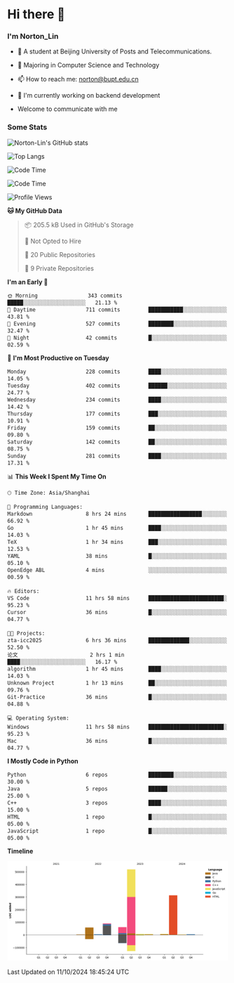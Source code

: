 
# Hi there 👋

### I'm Norton_Lin
- 🏫 A student at Beijing University of Posts and Telecommunications.
- 🌱 Majoring in Computer Science and Technology
- 📫 How to reach me: norton@bupt.edu.cn
- 🌱 I'm currently working on backend development

- Welcome to communicate with me

### Some Stats
![Norton-Lin's GitHub stats](https://github-readme-stats.vercel.app/api?username=Norton-Lin&count_private=true&show_icons=true&theme=radical)

![Top Langs](https://github-readme-stats.vercel.app/api/top-langs/?username=Norton-Lin&langs_count=10&layout=compact)

![Code Time](https://github-readme-stats.vercel.app/api/wakatime?username=Norton_Lin)

<!--START_SECTION:waka-->
![Code Time](http://img.shields.io/badge/Code%20Time-834%20hrs%202%20mins-blue)

![Profile Views](http://img.shields.io/badge/Profile%20Views-0-blue)

**🐱 My GitHub Data** 

> 📦 205.5 kB Used in GitHub's Storage 
 > 
> 🚫 Not Opted to Hire
 > 
> 📜 20 Public Repositories 
 > 
> 🔑 9 Private Repositories 
 > 
**I'm an Early 🐤** 

```text
🌞 Morning                343 commits         █████░░░░░░░░░░░░░░░░░░░░   21.13 % 
🌆 Daytime                711 commits         ███████████░░░░░░░░░░░░░░   43.81 % 
🌃 Evening                527 commits         ████████░░░░░░░░░░░░░░░░░   32.47 % 
🌙 Night                  42 commits          █░░░░░░░░░░░░░░░░░░░░░░░░   02.59 % 
```
📅 **I'm Most Productive on Tuesday** 

```text
Monday                   228 commits         ████░░░░░░░░░░░░░░░░░░░░░   14.05 % 
Tuesday                  402 commits         ██████░░░░░░░░░░░░░░░░░░░   24.77 % 
Wednesday                234 commits         ████░░░░░░░░░░░░░░░░░░░░░   14.42 % 
Thursday                 177 commits         ███░░░░░░░░░░░░░░░░░░░░░░   10.91 % 
Friday                   159 commits         ██░░░░░░░░░░░░░░░░░░░░░░░   09.80 % 
Saturday                 142 commits         ██░░░░░░░░░░░░░░░░░░░░░░░   08.75 % 
Sunday                   281 commits         ████░░░░░░░░░░░░░░░░░░░░░   17.31 % 
```


📊 **This Week I Spent My Time On** 

```text
🕑︎ Time Zone: Asia/Shanghai

💬 Programming Languages: 
Markdown                 8 hrs 24 mins       █████████████████░░░░░░░░   66.92 % 
Go                       1 hr 45 mins        ████░░░░░░░░░░░░░░░░░░░░░   14.03 % 
TeX                      1 hr 34 mins        ███░░░░░░░░░░░░░░░░░░░░░░   12.53 % 
YAML                     38 mins             █░░░░░░░░░░░░░░░░░░░░░░░░   05.10 % 
OpenEdge ABL             4 mins              ░░░░░░░░░░░░░░░░░░░░░░░░░   00.59 % 

🔥 Editors: 
VS Code                  11 hrs 58 mins      ████████████████████████░   95.23 % 
Cursor                   36 mins             █░░░░░░░░░░░░░░░░░░░░░░░░   04.77 % 

🐱‍💻 Projects: 
zta-icc2025              6 hrs 36 mins       █████████████░░░░░░░░░░░░   52.50 % 
论文                       2 hrs 1 min         ████░░░░░░░░░░░░░░░░░░░░░   16.17 % 
algorithm                1 hr 45 mins        ████░░░░░░░░░░░░░░░░░░░░░   14.03 % 
Unknown Project          1 hr 13 mins        ██░░░░░░░░░░░░░░░░░░░░░░░   09.76 % 
Git-Practice             36 mins             █░░░░░░░░░░░░░░░░░░░░░░░░   04.88 % 

💻 Operating System: 
Windows                  11 hrs 58 mins      ████████████████████████░   95.23 % 
Mac                      36 mins             █░░░░░░░░░░░░░░░░░░░░░░░░   04.77 % 
```

**I Mostly Code in Python** 

```text
Python                   6 repos             ████████░░░░░░░░░░░░░░░░░   30.00 % 
Java                     5 repos             ██████░░░░░░░░░░░░░░░░░░░   25.00 % 
C++                      3 repos             ████░░░░░░░░░░░░░░░░░░░░░   15.00 % 
HTML                     1 repo              █░░░░░░░░░░░░░░░░░░░░░░░░   05.00 % 
JavaScript               1 repo              █░░░░░░░░░░░░░░░░░░░░░░░░   05.00 % 
```



**Timeline**

![Lines of Code chart](https://raw.githubusercontent.com/Norton-Lin/Norton-Lin/main/assets/bar_graph.png)


 Last Updated on 11/10/2024 18:45:24 UTC
<!--END_SECTION:waka-->
